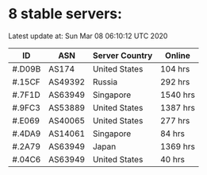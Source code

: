 # 8 stable servers:

Latest update at: Sun Mar 08 06:10:12 UTC 2020

| ID | ASN | Server Country | Online |
| -- | --- | -------------- | ------ |
| #.D09B | AS174 | United States | 104 hrs |
| #.15CF | AS49392 | Russia | 292 hrs |
| #.7F1D | AS63949 | Singapore | 1540 hrs |
| #.9FC3 | AS53889 | United States | 1387 hrs |
| #.E069 | AS40065 | United States | 277 hrs |
| #.4DA9 | AS14061 | Singapore | 84 hrs |
| #.2A79 | AS63949 | Japan | 1369 hrs |
| #.04C6 | AS63949 | United States | 40 hrs |

